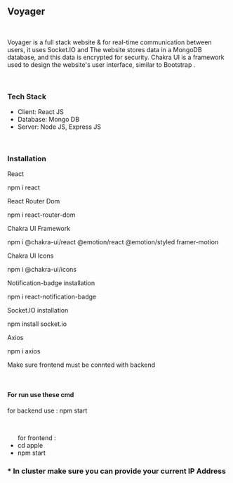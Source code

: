 <h2>Voyager</h2>
<br>
<p>Voyager is a full stack website & for  real-time communication between users, it uses Socket.IO and The website stores data in a MongoDB database, and this data is encrypted for security. Chakra UI is a framework used to design the website's user interface, similar to  Bootstrap . </p>
<br>
<h3>Tech Stack</h3>
<ul>
<li>Client: React JS</li>
<li>Database: Mongo DB</li>
<li>Server: Node JS, Express JS</li>
</ul>
<br>
<h3>Installation</h3>
<p>React </p>
<link>npm i react</link>
<br>
<p>React Router Dom</p>
<link>npm i react-router-dom</link>
<br>
<p>Chakra UI Framework</p>
<link>npm i @chakra-ui/react @emotion/react @emotion/styled framer-motion</link>
<br>
<p>Chakra UI Icons</p>
<link>npm i @chakra-ui/icons</link>
<br>
<p>Notification-badge installation</p>
<link>npm i react-notification-badge</link>
<br>
<p>Socket.IO installation</p>
<link>npm install socket.io</link>
<br>
<p>Axios</p>
<link>npm i axios</link>
<br>

<p>Make sure frontend must be connted with backend</p>
<br>
<h4>For run use these cmd</h4>
<p>for backend use : npm start</p>
<br>
<ul>
   for frontend :
<li>cd apple</li>
<li>npm start</li>
 </ul>

 <h3>* In cluster make sure you can provide your current IP Address <h3>






